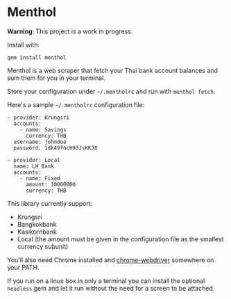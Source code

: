 # Menthol

**Warning**: This project is a work in progress.

Install with:

```
gem install menthol
```

Menthol is a web scraper that fetch your Thai bank account balances and sum
them for you in your terminal.

Store your configuration under `~/.mentholrc` and run with `menthol fetch`.

Here's a sample `~/.mentholrc` configuration file:

    - provider: Krungsri
      accounts:
        - name: Savings
          currency: THB
      username: johndoe
      password: 1dk49fncH93JsKKJ8

    - provider: Local
      name: LH Bank
      accounts:
        - name: Fixed
          amount: 10000000
          currency: THB

This library currently support:

  - Krungsri
  - Bangkokbank
  - Kasikornbank
  - Local (the amount must be given in the configuration file as the
    smallest currency subunit)

You'll also need Chrome installed and [chrome-webdriver][1] somewhere on
your PATH.

If you run on a linux box in only a terminal you can install the optional `headless` gem and let it run without the need for a screen to be attached.

[1]: https://sites.google.com/a/chromium.org/chromedriver/downloads
